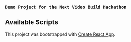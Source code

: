 ### `Demo Project for the Next Video Build Hackathon`



## Available Scripts



This project was bootstrapped with [Create React App](https://github.com/facebook/create-react-app).


